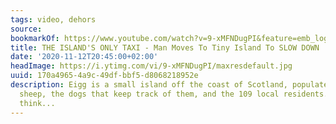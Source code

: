 ```yaml
---
tags: video, dehors
source:
bookmarkOf: https://www.youtube.com/watch?v=9-xMFNDugPI&feature=emb_logo
title: THE ISLAND'S ONLY TAXI - Man Moves To Tiny Island To SLOW DOWN
date: '2020-11-12T20:45:00+02:00'
headImage: https://i.ytimg.com/vi/9-xMFNDugPI/maxresdefault.jpg
uuid: 170a4965-4a9c-49df-bbf5-d8068218952e
description: Eigg is a small island off the coast of Scotland, populated mostly by
  sheep, the dogs that keep track of them, and the 109 local residents.You wouldn't
  think...
---
```

